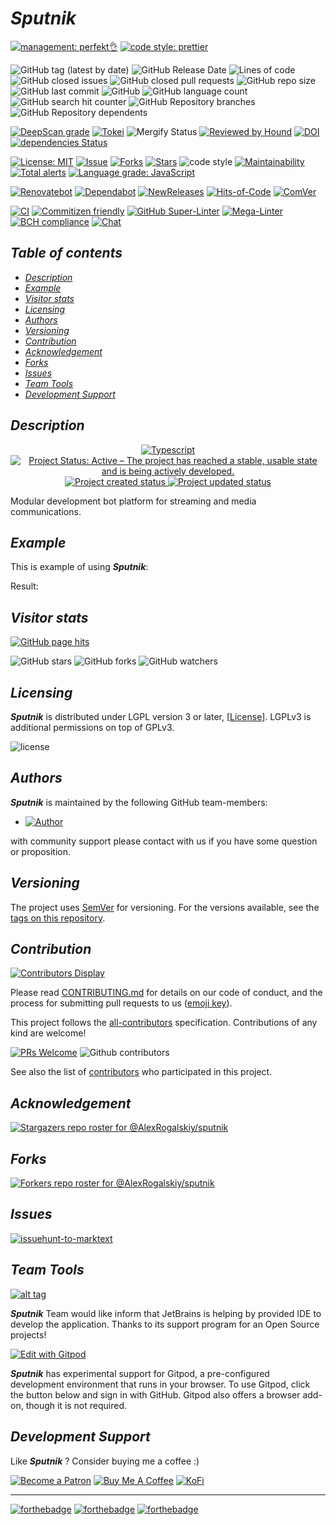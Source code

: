 # *Sputnik*

[![management: perfekt👌](https://img.shields.io/badge/management-perfekt👌-red.svg)](https://github.com/lekterable/perfekt)
[![code style: prettier](https://img.shields.io/badge/code_style-prettier-ff69b4.svg)](https://github.com/prettier/prettier)

![GitHub tag (latest by date)](https://img.shields.io/github/v/tag/AlexRogalskiy/sputnik)
![GitHub Release Date](https://img.shields.io/github/release-date/AlexRogalskiy/sputnik)
![Lines of code](https://tokei.rs/b1/github/AlexRogalskiy/sputnik?category=lines)
![GitHub closed issues](https://img.shields.io/github/issues-closed/AlexRogalskiy/sputnik)
![GitHub closed pull requests](https://img.shields.io/github/issues-pr-closed/AlexRogalskiy/sputnik)
![GitHub repo size](https://img.shields.io/github/repo-size/AlexRogalskiy/sputnik)
![GitHub last commit](https://img.shields.io/github/last-commit/AlexRogalskiy/sputnik)
![GitHub](https://img.shields.io/github/license/AlexRogalskiy/sputnik)
![GitHub language count](https://img.shields.io/github/languages/count/AlexRogalskiy/sputnik)
![GitHub search hit counter](https://img.shields.io/github/search/AlexRogalskiy/sputnik/goto)
![GitHub Repository branches](https://badgen.net/github/branches/AlexRogalskiy/sputnik)
![GitHub Repository dependents](https://badgen.net/github/dependents-repo/AlexRogalskiy/sputnik)

[![DeepScan grade](https://deepscan.io/api/teams/11946/projects/16324/branches/347430/badge/grade.svg)](https://deepscan.io/dashboard#view=project\&tid=11946\&pid=16324\&bid=347430)
[![Tokei](https://tokei.rs/b1/github/AlexRogalskiy/sputnik?category=lines)](https://github.com/XAMPPRocky/tokei)
![Mergify Status](https://img.shields.io/endpoint.svg?url=https://gh.mergify.io/badges/AlexRogalskiy/sputnik)
[![Reviewed by Hound](https://img.shields.io/badge/Reviewed_by-Hound-8E64B0.svg)](https://houndci.com)
[![DOI](https://zenodo.org/badge/348836186.svg)](https://zenodo.org/badge/latestdoi/348836186)
[![dependencies Status](https://status.david-dm.org/gh/AlexRogalskiy/sputnik.svg)](https://david-dm.org/AlexRogalskiy/sputnik)

[![License: MIT](https://img.shields.io/badge/License-MIT-yellow.svg)](https://raw.githubusercontent.com/alexrogalskiy/sputnik/master/LICENSE?token=AH44ZFH7IF2KSEDK7LSIW3C7YOFYC)
[![Issue](https://img.shields.io/github/issues/alexrogalskiy/sputnik)](https://img.shields.io/github/issues/alexrogalskiy/sputnik)
[![Forks](https://img.shields.io/github/forks/alexrogalskiy/sputnik)](https://img.shields.io/github/forks/alexrogalskiy/sputnik)
[![Stars](https://img.shields.io/github/stars/alexrogalskiy/sputnik)](https://img.shields.io/github/stars/alexrogalskiy/sputnik)
![code style](https://img.shields.io/badge/code_style-prettier-ff69b4.svg?style=flat-square)
[![Maintainability](https://api.codeclimate.com/v1/badges/786e2acd7dc4668eaab3/maintainability)](https://codeclimate.com/github/AlexRogalskiy/sputnik/maintainability)
[![Total alerts](https://img.shields.io/lgtm/alerts/g/AlexRogalskiy/sputnik.svg?logo=lgtm\&logoWidth=18)](https://lgtm.com/projects/g/AlexRogalskiy/sputnik/alerts/)
[![Language grade: JavaScript](https://img.shields.io/lgtm/grade/javascript/g/AlexRogalskiy/sputnik.svg?logo=lgtm\&logoWidth=18)](https://lgtm.com/projects/g/AlexRogalskiy/sputnik/context:javascript)

[![Renovatebot](https://badgen.net/badge/renovate/enabled/green?cache=300)](https://renovatebot.com/)
[![Dependabot](https://img.shields.io/badge/dependabot-enabled-1f8ceb.svg?style=flat-square)](https://dependabot.com/)
[![NewReleases](https://newreleases.io/badge.svg)](https://newreleases.io/github/AlexRogalskiy/sputnik)
[![Hits-of-Code](https://hitsofcode.com/github/AlexRogalskiy/sputnik)](https://hitsofcode.com/github/AlexRogalskiy/sputnik/view)
[![ComVer](https://img.shields.io/badge/ComVer-compliant-brightgreen.svg)][tags]

[![CI](https://github.com/AlexRogalskiy/sputnik/workflows/CI/badge.svg)](https://github.com/AlexRogalskiy/sputnik/actions/workflows/build.yml)
[![Commitizen friendly](https://img.shields.io/badge/commitizen-friendly-brightgreen.svg)](http://commitizen.github.io/cz-cli/)
[![GitHub Super-Linter](https://github.com/AlexRogalskiy/sputnik/workflows/Lint%20Code%20Base/badge.svg)](https://github.com/marketplace/actions/super-linter)
[![Mega-Linter](https://github.com/AlexRogalskiy/sputnik/workflows/Mega-Linter/badge.svg?branch=master)](https://github.com/AlexRogalskiy/sputnik/actions?query=workflow%3AMega-Linter+branch%3Amaster)
[![BCH compliance](https://bettercodehub.com/edge/badge/AlexRogalskiy/sputnik?branch=master)](https://bettercodehub.com/)
[![Chat](https://img.shields.io/badge/chat-discussions-success.svg)](https://github.com/AlexRogalskiy/sputnik/discussions)

## *Table of contents*

- [*Description*](#description)
- [*Example*](#example)
- [*Visitor stats*](#visitor-stats)
- [*Licensing*](#licensing)
- [*Authors*](#authors)
- [*Versioning*](#versioning)
- [*Contribution*](#contribution)
- [*Acknowledgement*](#acknowledgement)
- [*Forks*](#forks)
- [*Issues*](#issues)
- [*Team Tools*](#team-tools)
- [*Development Support*](#development-support)

## *Description*

<p align="center" style="text-align:center;">
    <a href="https://www.typescriptlang.org/">
        <img src="https://img.shields.io/badge/typescript%20-%23323330.svg?&logo=typescript&logoColor=%23F7DF1E" alt="Typescript" />
    </a>
    <a href="https://www.repostatus.org/#active">
        <img src="https://img.shields.io/badge/Project%20Status-Active-brightgreen" alt="Project Status: Active – The project has reached a stable, usable state and is being actively developed." />
    </a>
    <a href="https://badges.pufler.dev">
        <img src="https://badges.pufler.dev/created/AlexRogalskiy/sputnik" alt="Project created status" />
    </a>
    <a href="https://badges.pufler.dev">
        <img src="https://badges.pufler.dev/updated/AlexRogalskiy/sputnik" alt="Project updated status" />
    </a>
</p>

Modular development bot platform for streaming and media communications.

## *Example*

This is example of using ***Sputnik***:

Result:

## *Visitor stats*

[![GitHub page hits](https://hits.seeyoufarm.com/api/count/incr/badge.svg?url=https%3A%2F%2Fgithub.com%2FAlexRogalskiy%2Fsputnik\&count_bg=%2379C83D\&title_bg=%23555555\&icon=\&icon_color=%23E7E7E7\&title=hits\&edge_flat=true)](https://hits.seeyoufarm.com)

![GitHub stars](https://img.shields.io/github/stars/AlexRogalskiy/sputnik?style=social)
![GitHub forks](https://img.shields.io/github/forks/AlexRogalskiy/sputnik?style=social)
![GitHub watchers](https://img.shields.io/github/watchers/AlexRogalskiy/sputnik?style=social)

## *Licensing*

***Sputnik*** is distributed under LGPL version 3 or later, \[[License](https://github.com/AlexRogalskiy/sputnik/blob/master/LICENSE)]. LGPLv3 is additional
permissions on top of GPLv3.

![license](https://user-images.githubusercontent.com/19885116/48661948-6cf97e80-ea7a-11e8-97e7-b45332a13e49.png)

## *Authors*

***Sputnik*** is maintained by the following GitHub team-members:

- [![Author](https://img.shields.io/badge/author-AlexRogalskiy-FB8F0A)](https://github.com/AlexRogalskiy)

with community support please contact with us if you have some question or proposition.

## *Versioning*

The project uses [SemVer](http://semver.org/) for versioning. For the versions available, see the [tags on this repository][tags].

## *Contribution*

[![Contributors Display](https://badges.pufler.dev/contributors/AlexRogalskiy/sputnik?size=50\&padding=5\&bots=true)](https://badges.pufler.dev)

Please read
[CONTRIBUTING.md](https://github.com/AlexRogalskiy/sputnik/blob/master/.github/CONTRIBUTING.md)
for details on our code of conduct, and the process for submitting pull requests to us
([emoji key](https://allcontributors.org/docs/en/emoji-key)).

This project follows the [all-contributors](https://github.com/all-contributors/all-contributors)
specification. Contributions of any kind are welcome!

[![PRs Welcome](https://img.shields.io/badge/PRs-welcome-brightgreen.svg?style=flat-square)](http://makeapullrequest.com)
![Github contributors](https://img.shields.io/github/all-contributors/AlexRogalskiy/sputnik)

See also the list of [contributors][contributors] who participated in this project.

## *Acknowledgement*

[![Stargazers repo roster for @AlexRogalskiy/sputnik](https://reporoster.com/stars/AlexRogalskiy/sputnik)][stars]

## *Forks*

[![Forkers repo roster for @AlexRogalskiy/sputnik](https://reporoster.com/forks/AlexRogalskiy/sputnik)][forkers]

## *Issues*

[![issuehunt-to-marktext](https://issuehunt.io/static/embed/issuehunt-button-v1.svg)](https://issuehunt.io/r/AlexRogalskiy/sputnik)

## *Team Tools*

[![alt tag](http://pylonsproject.org/img/logo-jetbrains.png)](https://www.jetbrains.com/)

***Sputnik*** Team would like inform that JetBrains is helping by provided IDE to develop the application. Thanks to its support program for an Open Source projects!

[![Edit with Gitpod](https://gitpod.io/button/open-in-gitpod.svg)](https://gitpod.io/#https://github.com/AlexRogalskiy/sputnik)

***Sputnik*** has experimental support for Gitpod, a pre-configured development environment that runs in your browser. To use Gitpod, click the button below and sign in with GitHub. Gitpod also offers a browser add-on, though it is not required.

## *Development Support*

Like ***Sputnik*** ? Consider buying me a coffee :)

[![Become a Patron](https://img.shields.io/badge/Become_Patron-Support_me_on_Patreon-blue.svg?style=flat-square\&logo=patreon\&color=e64413)](https://www.patreon.com/alexrogalskiy)
[![Buy Me A Coffee](https://img.shields.io/badge/Donate-Buy%20me%20a%20coffee-yellow.svg?logo=buy%20me%20a%20coffee)](https://www.buymeacoffee.com/AlexRogalskiy)
[![KoFi](https://img.shields.io/badge/Donate-Buy%20me%20a%20coffee-yellow.svg?logo=ko-fi)](https://ko-fi.com/alexrogalskiy)

***

[![forthebadge](https://img.shields.io/badge/made%20with-%20typescript-C1282D.svg?logo=typescript\&style=for-the-badge)](https://www.typescriptlang.org/)
[![forthebadge](https://img.shields.io/badge/powered%20by-%20github-7116FB.svg?logo=github\&style=for-the-badge)](https://github.com/)
[![forthebadge](https://img.shields.io/badge/build%20with-%20%E2%9D%A4-B6FF9B.svg?logo=heart\&style=for-the-badge)](https://forthebadge.com/)

[repo]: https://github.com/AlexRogalskiy/sputnik

[tags]: https://github.com/AlexRogalskiy/sputnik/tags

[issues]: https://github.com/AlexRogalskiy/sputnik/issues

[pulls]: https://github.com/AlexRogalskiy/sputnik/pulls

[wiki]: https://github.com/AlexRogalskiy/sputnik/wiki

[stars]: https://github.com/AlexRogalskiy/sputnik/stargazers

[forkers]: https://github.com/AlexRogalskiy/sputnik/network/members

[contributors]: https://github.com/AlexRogalskiy/sputnik/graphs/contributors
